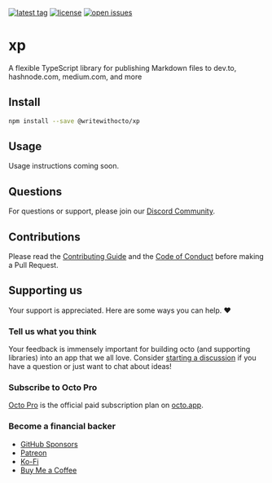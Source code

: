 [![latest tag](https://img.shields.io/github/v/tag/writewithocto/xp?color=blue&label=latest%20tag&sort=semver)](https://github.com/writewithocto/xp/releases)
[![license](https://img.shields.io/github/license/writewithocto/xp)](https://github.com/writewithocto/xp/blob/master/LICENSE)
[![open issues](https://img.shields.io/github/issues-raw/writewithocto/xp)](https://github.com/writewithocto/xp/issues)

# xp

A flexible TypeScript library for publishing Markdown files to dev.to, hashnode.com, medium.com, and more

## Install

```bash
npm install --save @writewithocto/xp
```

## Usage

Usage instructions coming soon.

## Questions

For questions or support, please join our [Discord Community](https://link.octo.app/discord).

## Contributions

Please read the [Contributing Guide](https://github.com/writewithocto/octo/blob/main/CONTRIBUTING.md) and the [Code of Conduct](https://github.com/writewithocto/octo/blob/main/CODE_OF_CONDUCT.md) before making a Pull Request.

## Supporting us

Your support is appreciated. Here are some ways you can help. ♥️

### Tell us what you think

Your feedback is immensely important for building octo (and supporting libraries) into an app that we all love. Consider [starting a discussion](https://github.com/writewithocto/octo/discussions) if you have a question or just want to chat about ideas!

### Subscribe to Octo Pro

[Octo Pro](https://octo.app/account) is the official paid subscription plan on [octo.app](https://octo.app).

### Become a financial backer

- [GitHub Sponsors](https://github.com/sponsors/voraciousdev)
- [Patreon](https://patreon.com/voraciousdev)
- [Ko-Fi](https://ko-fi.com/voraciousdev)
- [Buy Me a Coffee](https://www.buymeacoffee.com/voraciousdev)

